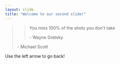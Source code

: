 ```yaml
---
layout: slide
title: "Welcome to our second slide!"
---
```

>> You miss 100% of the shots you don't take
>>
>> \- Wayne Gretsky
>
> \- Michael Scott

Use the left arrow to go back!
